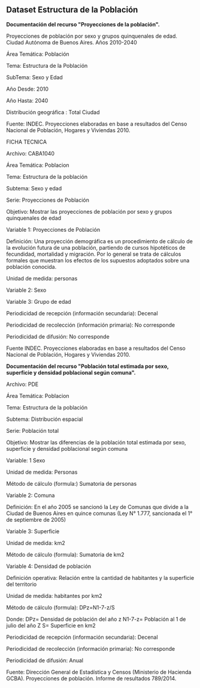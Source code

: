## Dataset Estructura de la Población
**Documentación del recurso "Proyecciones de la población".**

Proyecciones de población por sexo y grupos quinquenales de edad. Ciudad Autónoma de Buenos Aires. Años 2010-2040

 Área Temática: Población
 
 Tema: Estructura de la Población
 
 SubTema: Sexo y Edad
 
 Año Desde: 2010
 
 Año Hasta: 2040
 
 Distribución geográfica : Total Ciudad
 
 Fuente: INDEC. Proyecciones elaboradas en base a resultados del Censo Nacional de Población, Hogares y Viviendas 2010.
 
 FICHA TECNICA 	
 
Archivo:	CABA1040

Área Temática: 	Poblacion

Tema: 	Estructura de la población

Subtema:	Sexo y edad

Serie:	Proyecciones de Población

Objetivo:	Mostrar las proyecciones de población por sexo y grupos quinquenales de edad

Variable 1:	Proyecciones de Población

Definición:	Una proyección demográfica es un procedimiento de cálculo de la evolución futura de una población, partiendo de cursos hipotéticos de fecundidad, mortalidad y migración. Por lo general se trata de cálculos formales que muestran los efectos de los supuestos adoptados sobre una población conocida.

Unidad de medida:	personas  

Variable 2:	Sexo   

Variable 3:	Grupo de edad

Periodicidad de recepción (información secundaria):	Decenal

Periodicidad de recolección (información primaria):	No corresponde

Periodicidad de difusión: 	No corresponde

Fuente	INDEC. Proyecciones elaboradas en base a resultados del Censo Nacional de Población, Hogares y Viviendas 2010.


**Documentación del recurso "Población total estimada por sexo, superficie y densidad poblacional según comuna".**

Archivo:	PDE

Área Temática: 	Poblacion

Tema: 	Estructura de la población

Subtema:	Distribución espacial

Serie:	Población total

Objetivo:	Mostrar las diferencias de la población total estimada por sexo, superficie y densidad poblacional según comuna

Variable: 1	Sexo

Unidad de medida:	Personas

Método de cálculo (formula:)	Sumatoria de personas

Variable 2:	Comuna

Definición:	En el año 2005 se sancionó la Ley de Comunas que divide a la Ciudad de Buenos Aires en quince comunas (Ley N° 1.777, sancionada el 1° de septiembre de 2005)

Variable 3:	Superficie

Unidad de medida:	km2

Método de cálculo (formula):	Sumatoria de km2

Variable 4:	Densidad de población

Definición operativa: 	Relación entre la cantidad de habitantes y la superficie del territorio

Unidad de medida:	habitantes por km2

Método de cálculo (formula):	DPz=N1-7-z/S

Donde:
DPz= Densidad de población del año z
N1-7-z=   Población al 1 de julio del año Z
S= Superficie en km2

Periodicidad de recepción (información secundaria):	Decenal

Periodicidad de recolección (información primaria):	No corresponde

Periodicidad de difusión: 	Anual

Fuente:	Dirección General de Estadística y Censos (Ministerio de Hacienda GCBA). Proyecciones de población. Informe de resultados 
789/2014.
